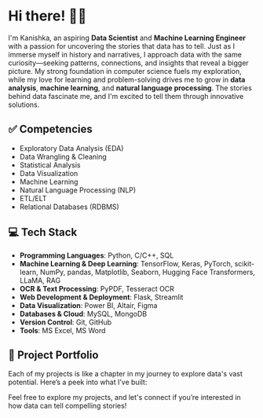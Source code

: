 # Hi there! 👋🏼
I'm Kanishka, an aspiring **Data Scientist** and **Machine Learning Engineer** with a passion for uncovering the stories that data has to tell. Just as I immerse myself in history and narratives, I approach data with the same curiosity—seeking patterns, connections, and insights that reveal a bigger picture. My strong foundation in computer science fuels my exploration, while my love for learning and problem-solving drives me to grow in **data analysis**, **machine learning**, and **natural language processing**. The stories behind data fascinate me, and I'm excited to tell them through innovative solutions.

## ✅ Competencies
- Exploratory Data Analysis (EDA)
- Data Wrangling & Cleaning
- Statistical Analysis
- Data Visualization
- Machine Learning
- Natural Language Processing (NLP)
- ETL/ELT
- Relational Databases (RDBMS)

## 💻 Tech Stack
- **Programming Languages**: Python, C/C++, SQL
- **Machine Learning & Deep Learning**: TensorFlow, Keras, PyTorch, scikit-learn, NumPy, pandas, Matplotlib, Seaborn, Hugging Face Transformers, LLaMA, RAG
- **OCR & Text Processing**: PyPDF, Tesseract OCR
- **Web Development & Deployment**: Flask, Streamlit
- **Data Visualization**: Power BI, Altair, Figma
- **Databases & Cloud**: MySQL, MongoDB
- **Version Control**: Git, GitHub
- **Tools**: MS Excel, MS Word

## 📂 Project Portfolio
Each of my projects is like a chapter in my journey to explore data's vast potential. Here’s a peek into what I’ve built:


Feel free to explore my projects, and let's connect if you’re interested in how data can tell compelling stories!

